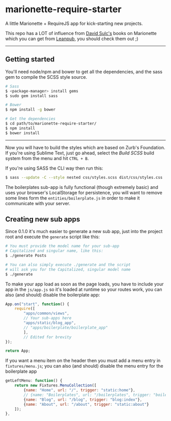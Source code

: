 # marionette-require-starter

A little Marionette + RequireJS app for kick-starting new projects.

This repo has a LOT of influence from [David Sulc's](https://twitter.com/davidsulc) books on Marionette which you can get from [Leanpub](https://leanpub.com/u/davidsulc), you should check them out ;)

---

## Getting started

You'll need node/npm and bower to get all the dependencies, and the sass gem to compile the SCSS style source.

```sh
# Sass
$ <package-manager> install gems
$ sudo gem install sass

# Bower
$ npm install -g bower

# Get the dependencies
$ cd path/to/marionette-require-starter/
$ npm install
$ bower install

```

---

Now you will have to build the styles which are based on Zurb's Foundation. If you're using Sublime Text, just go ahead, select the *Build SCSS* build system from the menu and hit `CTRL + B`.

If you're using SASS the CLI way then run this:

```sh
$ sass --update -C --style nested css/styles.scss dist/css/styles.css
```

The boilerplates sub-app is fully functional (though extremely basic) and uses your browser's LocalStorage for persistence, you will want to remove some lines form the `entities/boilerplate.js` in order to make it communicate with your server.

## Creating new sub apps

Since 0.1.0 it's much easier to generate a new sub app, just into the project root and execute the `generate` script like this:

```sh
# You must provide the model name for your sub-app
# Capitalized and singular name, like this:
$ ./generate Posts

# You can also simply execute ./generate and the script 
# will ask you for the Capitalized, singular model name
$ ./generate
```

To make your app load as soon as the page loads, you have to include your app in the `js/app.js` so it's loaded at runtime so your routes work, you can also (and should) disable the boilerplate app:

```js
App.on("start", function() {
    require([
        "apps/common/views",
        // Your sub-apps here
        "apps/static/blog_app",
        // "apps/boilerplate/boilerplate_app"
        ],
        // Edited for brevity
});

return App;
```

If you want a menu item on the header then you must add a menu entry in `fixtures/menu.js`; you can also (and should) disable the menu entry for the boilerplate app

```js
getLeftMenu: function() {
    return new Fixtures.MenuCollection([
        {name: "Home", url: "/", trigger: "static:home"},
        // {name: "Boilerplates", url: "/boilerplates", trigger: "boilerplate:index"},
        {name: "Blog", url: "/blog", trigger: "blog:index"},
        {name: "About", url: "/about", trigger: "static:about"}
    ]);
},
```

